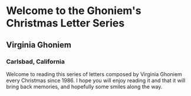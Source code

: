# Welcome to the Ghoniem's Christmas Letter Series
## Virginia Ghoniem
### Carlsbad, California


Welcome to reading this series of letters composed by Virginia Ghoniem every Christmas since 1986. I hope you will enjoy reading it and that it will bring back memories, and hopefully some smiles along the way.